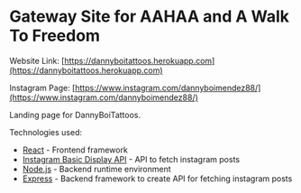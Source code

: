 # Gateway Site for AAHAA and A Walk To Freedom

Website Link: [https://dannyboitattoos.herokuapp.com](https://dannyboitattoos.herokuapp.com)

Instagram Page: [https://www.instagram.com/dannyboimendez88/](https://www.instagram.com/dannyboimendez88/)

Landing page for DannyBoiTattoos.

Technologies used:

- [React](https://reactjs.org/) - Frontend framework
- [Instagram Basic Display API](https://developers.facebook.com/docs/instagram-basic-display-api/) - API to fetch instagram posts
- [Node.js](https://nodejs.org/en/) - Backend runtime environment
- [Express](https://expressjs.com/) - Backend framework to create API for fetching instagram posts
